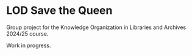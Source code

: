 # LOD Save the Queen

Group project for the Knowledge Organization in Libraries and Archives 2024/25 course.

Work in progress.
